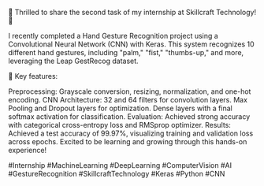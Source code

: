 🚀 Thrilled to share the second task of my internship at Skillcraft Technology! 🤖

I recently completed a Hand Gesture Recognition project using a Convolutional Neural Network (CNN) with Keras. This system recognizes 10 different hand gestures, including "palm," "fist," "thumbs-up," and more, leveraging the Leap GestRecog dataset.

🔑 Key features:

Preprocessing: Grayscale conversion, resizing, normalization, and one-hot encoding.
CNN Architecture:
32 and 64 filters for convolution layers.
Max Pooling and Dropout layers for optimization.
Dense layers with a final softmax activation for classification.
Evaluation: Achieved strong accuracy with categorical cross-entropy loss and RMSprop optimizer.
Results: Achieved a test accuracy of 99.97%, visualizing training and validation loss across epochs.
Excited to be learning and growing through this hands-on experience!

#Internship #MachineLearning #DeepLearning #ComputerVision #AI #GestureRecognition #SkillcraftTechnology #Keras #Python #CNN
